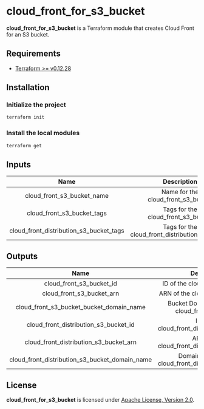 # cloud_front_for_s3_bucket

**cloud_front_for_s3_bucket** is a Terraform module that creates Cloud Front for an S3 bucket.

## Requirements

- [Terraform >= v0.12.28](https://www.terraform.io/downloads.html)

## Installation

### Initialize the project

```sh
terraform init
```

### Install the local modules

```sh
terraform get
```

## Inputs

| Name           | Description       | Type   | Default | Required |
| :---:          | :---:             | :---:  | :---:   | :---:    |
| cloud_front_s3_bucket_name | Name for the cloud_front_s3_bucket | string | -       | :heavy_check_mark: |
| cloud_front_s3_bucket_tags | Tags for the cloud_front_s3_bucket | map(string) | -       | :heavy_check_mark: |
| cloud_front_distribution_s3_bucket_tags | Tags for the cloud_front_distribution_s3_bucket | map(string) | -       | :heavy_check_mark: |

## Outputs

| Name                            | Description           |
| :---:                           | :---:                 |
| cloud_front_s3_bucket_id     | ID of the cloud_front_s3_bucket   |
| cloud_front_s3_bucket_arn     | ARN of the cloud_front_s3_bucket   |
| cloud_front_s3_bucket_bucket_domain_name     | Bucket Domain Name of the cloud_front_s3_bucket  |
| cloud_front_distribution_s3_bucket_id     | ID of the cloud_front_distribution_s3_bucket  |
| cloud_front_distribution_s3_bucket_arn     | ARN of the cloud_front_distribution_s3_bucket  |
| cloud_front_distribution_s3_bucket_domain_name     | Domain Name of the cloud_front_distribution_s3_bucket  |

## License

**cloud_front_for_s3_bucket** is licensed under [Apache License, Version 2.0](https://github.com/AlexisNava/terraform_modules/blob/master/LICENSE).
